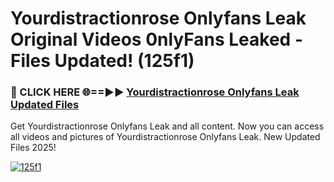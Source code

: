 # Yourdistractionrose Onlyfans Leak Original Videos 0nlyFans Leaked - Files Updated! (125f1)

<h3>🔴 CLICK HERE 🌐==►► <a href="https://best4dudes.click/HH4t6V" rel="nofollow">Yourdistractionrose Onlyfans Leak Updated Files</a></h3>

Get Yourdistractionrose Onlyfans Leak and all content. Now you can access all videos and pictures of Yourdistractionrose Onlyfans Leak. New Updated Files 2025!

[![125f1](https://github.com/user-attachments/assets/8c521d6e-e6e3-4a75-9320-d58ab9d79d5b)](https://best4dudes.click/HH4t6V)
